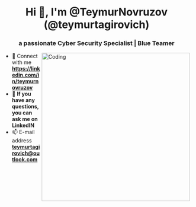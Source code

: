 <h1 align="center">Hi 👋, I'm @TeymurNovruzov (@teymurtagirovich)</h1>
<h3 align="center">a passionate Cyber Security Specialist | Blue Teamer</h3>
<img align="right" alt="Coding" width="400" src="https://en.bloggif.com/tmp/2240cb0cd7de88ffe9c1cd69d1020915/text.gif?1715253316">

- 📝 Connect with me **https://linkedin.com/in/teymurnovruzov**
- 💬 **If you have any questions, you can ask me on LinkedIN**
- 📫 E-mail address **teymurtagirovich@outlook.com**
